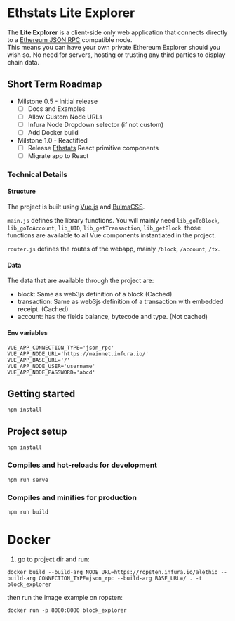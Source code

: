 
# Ethstats Lite Explorer
The **Lite Explorer**  is a client-side only web application that connects directly to a [Ethereum JSON RPC](https://github.com/ethereum/wiki/wiki/JSON-RPC) compatible node.  
This means you can have your own private Ethereum Explorer should you wish so. 
No need for servers, hosting or trusting any third parties to display chain data.

## Short Term Roadmap 
- Milstone 0.5 - Initial release
  - [ ] Docs and Examples
  - [ ] Allow Custom Node URLs
  - [ ] Infura Node Dropdown selector (if not custom)
  - [ ] Add Docker build 
- Milstone 1.0 - Reactified 
  - [ ] Release [Ethstats](ethstats.io) React primitive components
  - [ ] Migrate app to React

### Technical Details

#### Structure

The project is built using [Vue.js](https://vuejs.org/) and [BulmaCSS](https://bulma.io/).

`main.js` defines the library functions. You will mainly need `lib_goToBlock`, `lib_goToAccount`, `lib_UID`, `lib_getTransaction`, `lib_getBlock`. those functions are available to all Vue components instantiated in the project.

`router.js` defines the routes of the webapp, mainly `/block`, `/account`, `/tx`.

#### Data

The data that are available through the project are:

* block: Same as web3js definition of a block (Cached)
* transaction: Same as web3js definition of a transaction with embedded receipt. (Cached)
* account: has the fields balance, bytecode and type. (Not cached)

#### Env variables
```
VUE_APP_CONNECTION_TYPE='json_rpc'
VUE_APP_NODE_URL='https://mainnet.infura.io/'
VUE_APP_BASE_URL='/'
VUE_APP_NODE_USER='username'
VUE_APP_NODE_PASSWORD='abcd'
```

## Getting started


```
npm install

```







## Project setup
```
npm install
```

### Compiles and hot-reloads for development
```
npm run serve
```

### Compiles and minifies for production
```
npm run build
```



# Docker 
1. go to project dir and run:
```
docker build --build-arg NODE_URL=https://ropsten.infura.io/alethio --build-arg CONNECTION_TYPE=json_rpc --build-arg BASE_URL=/ . -t block_explorer
```

then run the image example on ropsten:

```
docker run -p 8080:8080 block_explorer
```
